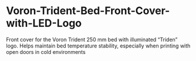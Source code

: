 # Voron-Trident-Bed-Front-Cover-with-LED-Logo
Front cover for the Voron Trident 250 mm bed with illuminated “Triden” logo. Helps maintain bed temperature stability, especially when printing with open doors in cold environments
